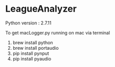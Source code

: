 # LeagueAnalyzer

Python version : 2.7.11

To get macLogger.py running on mac via terminal
1) brew install python
2) brew install portaudio
3) pip install pynput
4) pip install pyaudio
